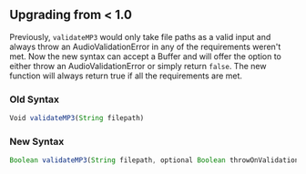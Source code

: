 ## Upgrading from < 1.0
Previously, `validateMP3` would only take file paths as a valid input and always throw an AudioValidationError in any of the requirements weren't met. Now the new syntax can accept a Buffer and will offer the option to either throw an AudioValidationError or simply return `false`. The new function will always return true if all the requirements are met.

### Old Syntax
```javascript
Void validateMP3(String filepath)
```

### New Syntax
```javascript
Boolean validateMP3(String filepath, optional Boolean throwOnValidationError = false)
```